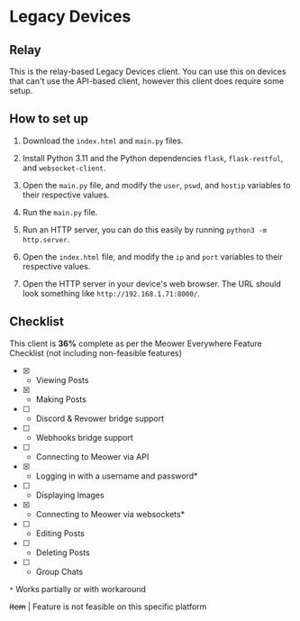 # Legacy Devices
## Relay
This is the relay-based Legacy Devices client. You can use this on devices that can't use the API-based client, however this client does require some setup.

## How to set up
1. Download the `index.html` and `main.py` files.

2. Install Python 3.11 and the Python dependencies `flask`, `flask-restful`, and `websocket-client`.

3. Open the `main.py` file, and modify the `user`, `pswd`, and `hostip` variables to their respective values.

4. Run the `main.py` file.

5. Run an HTTP server, you can do this easily by running `python3 -m http.server`.

6. Open the `index.html` file, and modify the `ip` and `port` variables to their respective values.

7. Open the HTTP server in your device's web browser. The URL should look something like `http://192.168.1.71:8000/`.

## Checklist
This client is **36%** complete as per the Meower Everywhere Feature Checklist (not including non-feasible features)
- [x] - Viewing Posts
- [x] - Making Posts
- [ ] - Discord & Revower bridge support
- [ ] - Webhooks bridge support
- [ ] - Connecting to Meower via API
- [X] - Logging in with a username and password*
- [ ] - Displaying Images
- [X] - Connecting to Meower via websockets*
- [ ] - Editing Posts
- [ ] - Deleting Posts
- [ ] - Group Chats

`*` Works partially or with workaround

~~Item~~ | Feature is not feasible on this specific platform
